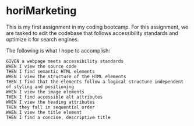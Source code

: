 # horiMarketing
This is my first assignment in my coding bootcamp.  For this assignment, we are tasked to edit the codebase that follows accessibility standards and optimize it for search engines.

The following is what I hope to accomplish:
```
GIVEN a webpage meets accessibility standards
WHEN I view the source code
THEN I find semantic HTML elements
WHEN I view the structure of the HTML elements
THEN I find that the elements follow a logical structure independent of styling and positioning
WHEN I view the image elements
THEN I find accessible alt attributes
WHEN I view the heading attributes
THEN they fall in sequential order
WHEN I view the title element
THEN I find a concise, descriptive title
```